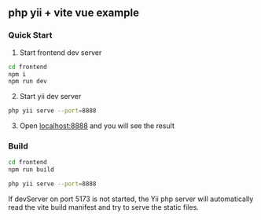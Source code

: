 ## php yii + vite vue example

### Quick Start

1. Start frontend dev server

```sh
cd frontend
npm i
npm run dev
```

2. Start yii dev server

```sh
php yii serve --port=8888
```

3. Open [localhost:8888](http://localhost:8888) and you will see the result

### Build

```sh
cd frontend
npm run build
```

```sh
php yii serve --port=8888
```

If devServer on port 5173 is not started, the Yii php server will automatically read the vite build manifest and try to serve the static files.
